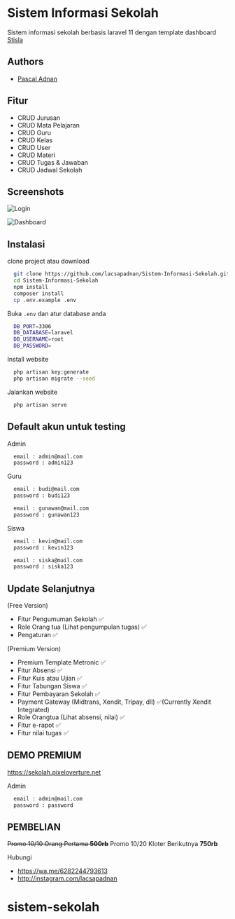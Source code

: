 
# Sistem Informasi Sekolah

Sistem informasi sekolah berbasis laravel 11 dengan template dashboard
[Stisla](https://getstisla.com/)
## Authors

- [Pascal Adnan](https://www.github.com/lacsapadnan)


## Fitur

- CRUD Jurusan
- CRUD Mata Pelajaran
- CRUD Guru
- CRUD Kelas
- CRUD User
- CRUD Materi
- CRUD Tugas & Jawaban
- CRUD Jadwal Sekolah


## Screenshots

![Login](https://i.ibb.co/QrvFVsq/download.png)

![Dashboard](https://i.ibb.co/4Vvff5F/Screenshot-3.jpg)


## Instalasi

clone project atau download

```bash
  git clone https://github.com/lacsapadnan/Sistem-Informasi-Sekolah.git
  cd Sistem-Informasi-Sekolah
  npm install
  composer install
  cp .env.example .env
```

Buka `.env` dan atur database anda
```bash
  DB_PORT=3306
  DB_DATABASE=laravel
  DB_USERNAME=root
  DB_PASSWORD=
```

Install website
```bash
  php artisan key:generate
  php artisan migrate --seed
```

Jalankan website
```bash
  php artisan serve
```
## Default akun untuk testing

Admin
```bash
  email : admin@mail.com
  password : admin123
```

Guru
```bash
  email : budi@mail.com
  password : budi123

  email : gunawan@mail.com
  password : gunawan123
```

Siswa
```bash
  email : kevin@mail.com
  password : kevin123

  email : siska@mail.com
  password : siska123
```
## Update Selanjutnya

(Free Version)
- Fitur Pengumuman Sekolah ✅
- Role Orang tua (Lihat pengumpulan tugas) ✅
- Pengaturan ✅

(Premium Version)
- Premium Template Metronic ✅
- Fitur Absensi ✅
- Fitur Kuis atau Ujian ✅
- Fitur Tabungan Siswa ✅
- Fitur Pembayaran Sekolah ✅
- Payment Gateway (Midtrans, Xendit, Tripay, dll) ✅(Currently Xendit Integrated)
- Role Orangtua (Lihat absensi, nilai) ✅
- Fitur e-rapot ✅
- Fitur nilai tugas ✅


## DEMO PREMIUM

https://sekolah.pixeloverture.net

Admin
```bash
  email : admin@mail.com
  password : password
```

## PEMBELIAN

~~Promo 10/10 Orang Pertama **500rb**~~
Promo 10/20 Kloter Berikutnya **750rb**

Hubungi 
- https://wa.me/6282244793613
- http://instagram.com/lacsapadnan
# sistem-sekolah
